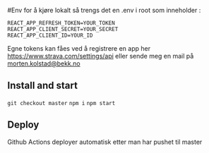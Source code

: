 #Env
for å kjøre lokalt så trengs det en .env i root som inneholder :
```
REACT_APP_REFRESH_TOKEN=YOUR_TOKEN
REACT_APP_CLIENT_SECRET=YOUR_SECRET
REACT_APP_CLIENT_ID=YOUR_ID
```
Egne tokens kan fåes ved å registrere en app her https://www.strava.com/settings/api
eller sende meg en mail på morten.kolstad@bekk.no

## Install and start
`git checkout master`
`npm i`
`npm start`

## Deploy
Github Actions deployer automatisk etter man har pushet til master

